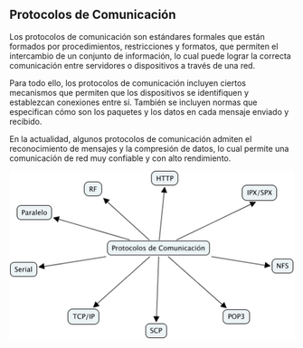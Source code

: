 ## Protocolos de Comunicación

Los protocolos de comunicación son estándares formales que están formados por
procedimientos, restricciones y formatos, que permiten el intercambio de un
conjunto de información, lo cual puede lograr la correcta comunicación entre
servidores o dispositivos a través de una red.

Para todo ello, los protocolos de comunicación incluyen ciertos mecanismos que
permiten que los dispositivos se identifiquen y establezcan conexiones entre sí.
También se incluyen normas que especifican cómo son los paquetes y los datos
en cada mensaje enviado y recibido.

En la actualidad, algunos protocolos de comunicación admiten el reconocimiento
de mensajes y la compresión de datos, lo cual permite una comunicación de red
muy confiable y con alto rendimiento.

![Descripcion de la imagen](assets/protocolosdecomunicacion.jpg)
